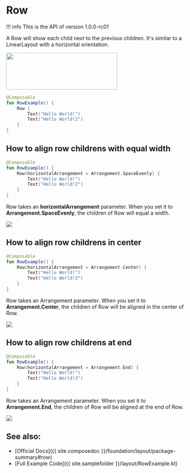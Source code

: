 # Row

!!! info
    This is the API of version 1.0.0-rc01

A Row will show each child next to the previous children. It's similar to a LinearLayout with a horizontal orientation.


<p align="left">
  <img src ="{{ site.images }}/layout/row/RowExample.png" height=100 width=300 />
</p>

```kotlin
@Composable
fun RowExample() {
    Row {
        Text("Hello World!")
        Text("Hello World!2")
    }
}
```

## How to align row childrens with equal width
```kotlin
@Composable
fun RowExample() {
    Row(horizontalArrangement = Arrangement.SpaceEvenly) {
        Text("Hello World!")
        Text("Hello World!2")
    }
}
```

Row takes an **horizontalArrangement** parameter. When you set it to **Arrangement.SpaceEvenly**, the children of Row will equal a width.

<p align="left">
  <img src ="{{ site.images }}/layout/row/row_arrangement_space_evenly.png" />
</p>

## How to align row childrens in center
```kotlin
@Composable
fun RowExample() {
    Row(horizontalArrangement = Arrangement.Center) {
        Text("Hello World!")
        Text("Hello World!2")
    }
}
```
Row takes an Arrangement parameter. When you set it to **Arrangement.Center**, the children of Row will be aligned in the center of Row.

<p align="left">
  <img src ="{{ site.images }}/layout/row/arrange_center.png" />
</p>

## How to align row childrens at end
```kotlin
@Composable
fun RowExample() {
    Row(horizontalArrangement = Arrangement.End) {
        Text("Hello World!")
        Text("Hello World!2")
    }
}
```
Row takes an Arrangement parameter. When you set it to **Arrangement.End**, the children of Row will be aligned at the end of Row.

<p align="left">
  <img src ="{{ site.images }}/layout/row/arrangement_end.png" />
</p>


## See also:
* [Official Docs]({{ site.composedoc }}/foundation/layout/package-summary#row)
* [Full Example Code]({{ site.samplefolder }}/layout/RowExample.kt)
